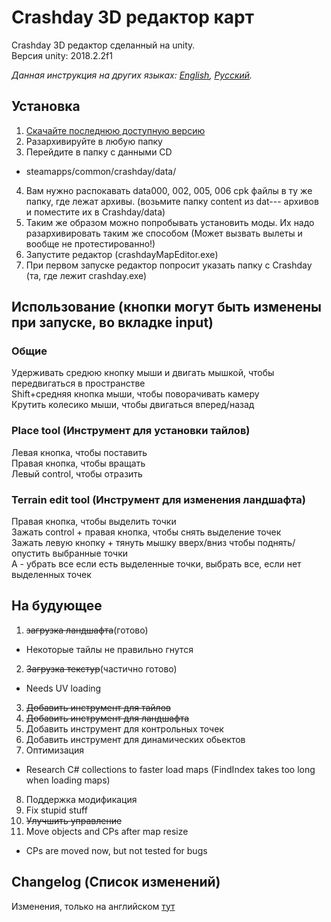 # Crashday 3D редактор карт
Crashday 3D редактор сделанный на unity.  
Версия unity: 2018.2.2f1

*Данная инструкция на других языках: [English](README.md), [Русский](README.ru.md).* 

## Установка
1. [Скачайте последнюю доступную версию](https://github.com/wurunduk/crashday-map-editor/releases)
2. Разархивируйте в любую папку
3. Перейдите в папку с данными CD
 * steamapps/common/crashday/data/
4. Вам нужно распокавать data000, 002, 005, 006 cpk файлы в ту же папку, где лежат архивы.
 (возьмите папку content из dat--- архивов и поместите их в Crashday/data)
5. Таким же образом можно попробывать установить моды. Их надо разархивировать таким же способом (Может вызвать вылеты и вообще не протестированно!)
6. Запустите редактор (crashdayMapEditor.exe)
7. При первом запуске редактор попросит указать папку с Crashday (та, где лежит crashday.exe)

## Использование (кнопки могут быть изменены при запуске, во вкладке input)
### Общие
Удерживать средюю кнопку мыши и двигать мышкой, чтобы передвигаться в пространстве  
Shift+средняя кнопка мыши, чтобы поворачивать камеру  
Крутить колесико мыши, чтобы двигаться вперед/назад  
### Place tool (Инструмент для установки тайлов)
Левая кнопка, чтобы поставить  
Правая кнопка, чтобы вращать  
Левый control, чтобы отразить  
### Terrain edit tool (Инструмент для изменения ландшафта)
Правая кнопка, чтобы выделить точки  
Зажать control + правая кнопка, чтобы снять выделение точек  
Зажать левую кнопку + тянуть мышку вверх/вниз чтобы поднять/опустить выбранные точки  
A - убрать все если есть выделенные точки, выбрать все, если нет выделенных точек  

## На будующее
1. ~~загрузка ландшафта~~(готово)
 * Некоторые тайлы не правильно гнутся
2. ~~Загрузка текстур~~(частично готово)
 * Needs UV loading
3. ~~Добавить инструмент для тайлов~~
4. ~~Добавить инструмент для ландшафта~~
5. Добавить инструмент для контрольных точек
6. Добавить инструмент для динамических обьектов
7. Оптимизация
 * Research C# collections to faster load maps (FindIndex takes too long when loading maps)
8. Поддержка модификация
9. Fix stupid stuff
10. ~~Улучшить управление~~
11. Move objects and CPs after map resize
 * CPs are moved now, but not tested for bugs

 ## Changelog (Список изменений)
 Изменения, только на английском [тут](https://github.com/wurunduk/crashday-map-editor/blob/master/CHANGELOG.md)


